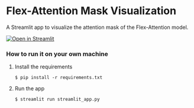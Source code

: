 # Flex-Attention Mask Visualization

A Streamlit app to visualize the attention mask of the Flex-Attention model.

[![Open in Streamlit](https://static.streamlit.io/badges/streamlit_badge_black_white.svg)](https://viig99-app-demos-jz7hllm8n2ps6fkkwmotuj.streamlit.app/)

### How to run it on your own machine

1. Install the requirements

   ```
   $ pip install -r requirements.txt
   ```

2. Run the app

   ```
   $ streamlit run streamlit_app.py
   ```

